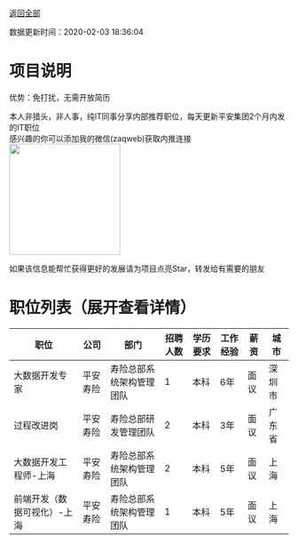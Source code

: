 [返回全部](https://github.com/zaqweb/PA-IT-JOBS/)

数据更新时间：2020-02-03 18:36:04
# 项目说明

优势：免打扰，无需开放简历

本人非猎头，非人事，纯IT同事分享内部推荐职位，每天更新平安集团2个月内发的IT职位  
感兴趣的你可以添加我的微信(zaqweb)获取内推连接  
<img src="https://github.com/zaqweb/PA-IT-JOBS/blob/master/WechatICode.jpeg"  height="200" width="200">

如果该信息能帮忙获得更好的发展请为项目点亮Star，转发给有需要的朋友
# 职位列表（展开查看详情）

|职位|公司|部门|招聘人数|学历要求|工作经验|薪资|城市|
|---|---|---|---|---|---|---|---|
|大数据开发专家|平安寿险|寿险总部系统架构管理团队|1|本科|6年|面议|深圳市|
|过程改进岗|平安寿险|寿险总部研发管理团队|2|本科|3年|面议|广东省|
|大数据开发工程师-上海|平安寿险|寿险总部系统架构管理团队|2|本科|5年|面议|上海|
|前端开发（数据可视化）-上海|平安寿险|寿险总部系统架构管理团队|1|本科|5年|面议|上海|




